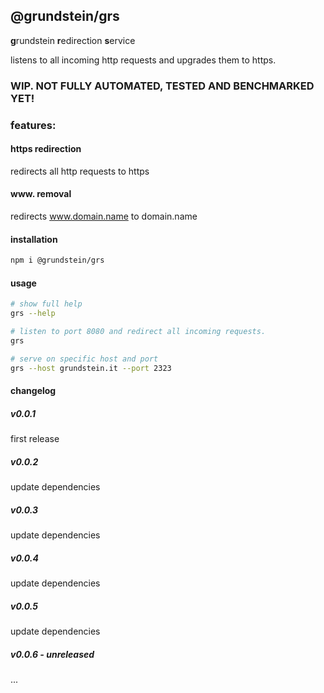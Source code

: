 ## @grundstein/grs

**g**rundstein **r**edirection **s**ervice

listens to all incoming http requests and upgrades them to https.

### WIP. NOT FULLY AUTOMATED, TESTED AND BENCHMARKED YET!

### features:

#### https redirection

redirects all http requests to https

#### www. removal
redirects www.domain.name to domain.name

#### installation
```bash
npm i @grundstein/grs
```

#### usage
```bash
# show full help
grs --help

# listen to port 8080 and redirect all incoming requests.
grs

# serve on specific host and port
grs --host grundstein.it --port 2323
```

#### changelog

##### v0.0.1
first release

##### v0.0.2
update dependencies

##### v0.0.3
update dependencies

##### v0.0.4
update dependencies

##### v0.0.5
update dependencies

##### v0.0.6 - unreleased
...

